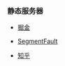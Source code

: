 ### 静态服务器

- [掘金](https://juejin.im/post/5aaf83516fb9a028cc610760#heading-10)

- [SegmentFault](https://segmentfault.com/a/1190000013871109)

- [知乎](https://zhuanlan.zhihu.com/p/34753889)